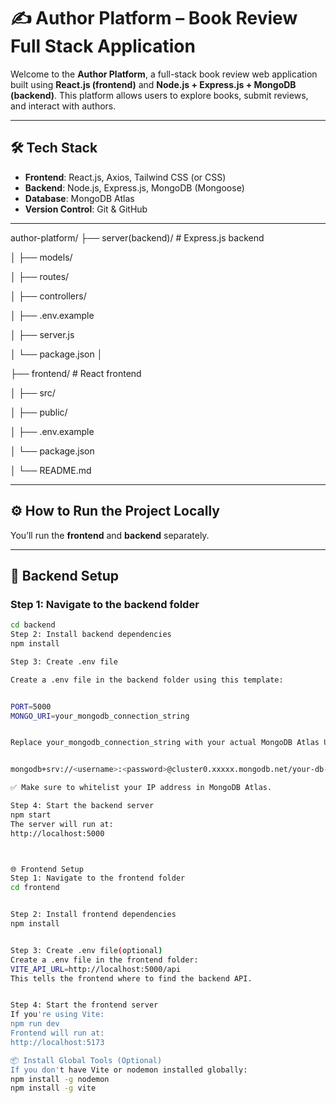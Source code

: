 # ✍️ Author Platform – Book Review Full Stack Application

Welcome to the **Author Platform**, a full-stack book review web application built using **React.js (frontend)** and **Node.js + Express.js + MongoDB (backend)**. This platform allows users to explore books, submit reviews, and interact with authors.

---

## 🛠️ Tech Stack

- **Frontend**: React.js, Axios, Tailwind CSS (or CSS)
- **Backend**: Node.js, Express.js, MongoDB (Mongoose)
- **Database**: MongoDB Atlas
- **Version Control**: Git & GitHub

---
author-platform/
├── server(backend)/ # Express.js backend

│ ├── models/

│ ├── routes/

│ ├── controllers/

│ ├── .env.example

│ ├── server.js

│ └── package.json
│



├── frontend/ # React frontend

│ ├── src/

│ ├── public/

│ ├── .env.example

│ └── package.json

│
└── README.md




---

## ⚙️ How to Run the Project Locally

You’ll run the **frontend** and **backend** separately.

---

## 🚀 Backend Setup

### Step 1: Navigate to the backend folder

```bash
cd backend
Step 2: Install backend dependencies
npm install

Step 3: Create .env file

Create a .env file in the backend folder using this template:


PORT=5000
MONGO_URI=your_mongodb_connection_string


Replace your_mongodb_connection_string with your actual MongoDB Atlas URI. It looks like:


mongodb+srv://<username>:<password>@cluster0.xxxxx.mongodb.net/your-db-name?retryWrites=true&w=majority

✅ Make sure to whitelist your IP address in MongoDB Atlas.

Step 4: Start the backend server
npm start
The server will run at:
http://localhost:5000



🌐 Frontend Setup
Step 1: Navigate to the frontend folder
cd frontend


Step 2: Install frontend dependencies
npm install


Step 3: Create .env file(optional)
Create a .env file in the frontend folder:
VITE_API_URL=http://localhost:5000/api
This tells the frontend where to find the backend API.


Step 4: Start the frontend server
If you're using Vite:
npm run dev
Frontend will run at:
http://localhost:5173

📦 Install Global Tools (Optional)
If you don't have Vite or nodemon installed globally:
npm install -g nodemon
npm install -g vite
